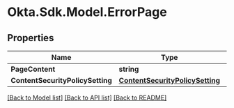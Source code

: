 # Okta.Sdk.Model.ErrorPage

## Properties

Name | Type | Description | Notes
------------ | ------------- | ------------- | -------------
**PageContent** | **string** |  | [optional] 
**ContentSecurityPolicySetting** | [**ContentSecurityPolicySetting**](ContentSecurityPolicySetting.md) |  | [optional] 

[[Back to Model list]](../README.md#documentation-for-models) [[Back to API list]](../README.md#documentation-for-api-endpoints) [[Back to README]](../README.md)

